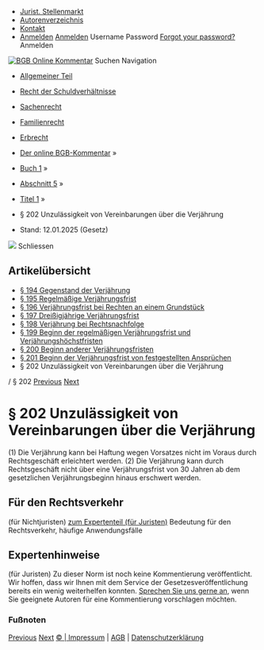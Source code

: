   * [Jurist. Stellenmarkt](https://bgb.kommentar.de/Buch-1/Abschnitt-5/Titel-1/</job-board> "Jurist. Stellenmarkt")
  * [Autorenverzeichnis](https://bgb.kommentar.de/Buch-1/Abschnitt-5/Titel-1/</Autorenverzeichnis> "Autorenverzeichnis")
  * [Kontakt](https://bgb.kommentar.de/Buch-1/Abschnitt-5/Titel-1/</Kontakt>)
  * [Anmelden](https://bgb.kommentar.de/Buch-1/Abschnitt-5/Titel-1/<#login> "show login form") [Anmelden](https://bgb.kommentar.de/Buch-1/Abschnitt-5/Titel-1/<#> "hide login form") Username Password
[Forgot your password?](https://bgb.kommentar.de/Buch-1/Abschnitt-5/Titel-1/</user/forgotpassword>) Anmelden 


[![BGB Online Kommentar](https://bgb.kommentar.de/extension/bgb/design/bgb/images/logo.png)](https://bgb.kommentar.de/Buch-1/Abschnitt-5/Titel-1/</> "BGB Online Kommentar")
Suchen
Navigation
  * [Allgemeiner Teil](https://bgb.kommentar.de/Buch-1/Abschnitt-5/Titel-1/</Buch-1>)
  * [Recht der Schuldverhältnisse](https://bgb.kommentar.de/Buch-1/Abschnitt-5/Titel-1/</Buch-2>)
  * [Sachenrecht](https://bgb.kommentar.de/Buch-1/Abschnitt-5/Titel-1/</Buch-3>)
  * [Familienrecht](https://bgb.kommentar.de/Buch-1/Abschnitt-5/Titel-1/</Buch-4>)
  * [Erbrecht](https://bgb.kommentar.de/Buch-1/Abschnitt-5/Titel-1/</Buch-5>)


  * [Der online BGB-Kommentar](https://bgb.kommentar.de/Buch-1/Abschnitt-5/Titel-1/</>) »
  * [Buch 1](https://bgb.kommentar.de/Buch-1/Abschnitt-5/Titel-1/</Buch-1>) »
  * [Abschnitt 5](https://bgb.kommentar.de/Buch-1/Abschnitt-5/Titel-1/</Buch-1/Abschnitt-5>) »
  * [Titel 1](https://bgb.kommentar.de/Buch-1/Abschnitt-5/Titel-1/</Buch-1/Abschnitt-5/Titel-1>) »
  * § 202 Unzulässigkeit von Vereinbarungen über die Verjährung 
  * Stand: 12.01.2025 (Gesetz) 


![](https://vg01.met.vgwort.de/na/1c9909529ead4f509072c06d9081a7d5)
Schliessen 
## Artikelübersicht
  * [ § 194 Gegenstand der Verjährung ](https://bgb.kommentar.de/Buch-1/Abschnitt-5/Titel-1/</Buch-1/Abschnitt-5/Titel-1/Gegenstand-der-Verjaehrung>)
  * [ § 195 Regelmäßige Verjährungsfrist ](https://bgb.kommentar.de/Buch-1/Abschnitt-5/Titel-1/</Buch-1/Abschnitt-5/Titel-1/Regelmaessige-Verjaehrungsfrist>)
  * [ § 196 Verjährungsfrist bei Rechten an einem Grundstück ](https://bgb.kommentar.de/Buch-1/Abschnitt-5/Titel-1/</Buch-1/Abschnitt-5/Titel-1/Verjaehrungsfrist-bei-Rechten-an-einem-Grundstueck>)
  * [ § 197 Dreißigjährige Verjährungsfrist ](https://bgb.kommentar.de/Buch-1/Abschnitt-5/Titel-1/</Buch-1/Abschnitt-5/Titel-1/Dreissigjaehrige-Verjaehrungsfrist>)
  * [ § 198 Verjährung bei Rechtsnachfolge ](https://bgb.kommentar.de/Buch-1/Abschnitt-5/Titel-1/</Buch-1/Abschnitt-5/Titel-1/Verjaehrung-bei-Rechtsnachfolge>)
  * [ § 199 Beginn der regelmäßigen Verjährungsfrist und Verjährungshöchstfristen ](https://bgb.kommentar.de/Buch-1/Abschnitt-5/Titel-1/</Buch-1/Abschnitt-5/Titel-1/Beginn-der-regelmaessigen-Verjaehrungsfrist-und-Verjaehrungshoechstfristen>)
  * [ § 200 Beginn anderer Verjährungsfristen ](https://bgb.kommentar.de/Buch-1/Abschnitt-5/Titel-1/</Buch-1/Abschnitt-5/Titel-1/Beginn-anderer-Verjaehrungsfristen>)
  * [ § 201 Beginn der Verjährungsfrist von festgestellten Ansprüchen ](https://bgb.kommentar.de/Buch-1/Abschnitt-5/Titel-1/</Buch-1/Abschnitt-5/Titel-1/Beginn-der-Verjaehrungsfrist-von-festgestellten-Anspruechen>)
  * § 202 Unzulässigkeit von Vereinbarungen über die Verjährung 


/ § 202 
[Previous](https://bgb.kommentar.de/Buch-1/Abschnitt-5/Titel-1/</Buch-1/Abschnitt-5/Titel-1/Beginn-der-Verjaehrungsfrist-von-festgestellten-Anspruechen> "§ 201 Beginn der Verjährungsfrist von festgestellten Ansprüchen") [Next](https://bgb.kommentar.de/Buch-1/Abschnitt-5/Titel-1/</Buch-1/Abschnitt-5/Titel-2/Hemmung-der-Verjaehrung-bei-Verhandlungen> "§ 203 Hemmung der Verjährung bei Verhandlungen")
# § 202 Unzulässigkeit von Vereinbarungen über die Verjährung
(1) Die Verjährung kann bei Haftung wegen Vorsatzes nicht im Voraus durch Rechtsgeschäft erleichtert werden.
(2) Die Verjährung kann durch Rechtsgeschäft nicht über eine Verjährungsfrist von 30 Jahren ab dem gesetzlichen Verjährungsbeginn hinaus erschwert werden.
## Für den Rechtsverkehr 
(für Nichtjuristen)
[zum Expertenteil (für Juristen)](https://bgb.kommentar.de/Buch-1/Abschnitt-5/Titel-1/<#expertenhinweise>)
Bedeutung für den Rechtsverkehr, häufige Anwendungsfälle
## Expertenhinweise
(für Juristen)
Zu dieser Norm ist noch keine Kommentierung veröffentlicht. Wir hoffen, dass wir Ihnen mit dem Service der Gesetzesveröffentlichung bereits ein wenig weiterhelfen konnten. [Sprechen Sie uns gerne an](https://bgb.kommentar.de/Buch-1/Abschnitt-5/Titel-1/</Kontakt>), wenn Sie geeignete Autoren für eine Kommentierung vorschlagen möchten. 
### Fußnoten
[Previous](https://bgb.kommentar.de/Buch-1/Abschnitt-5/Titel-1/</Buch-1/Abschnitt-5/Titel-1/Beginn-der-Verjaehrungsfrist-von-festgestellten-Anspruechen> "§ 201 Beginn der Verjährungsfrist von festgestellten Ansprüchen") [Next](https://bgb.kommentar.de/Buch-1/Abschnitt-5/Titel-1/</Buch-1/Abschnitt-5/Titel-2/Hemmung-der-Verjaehrung-bei-Verhandlungen> "§ 203 Hemmung der Verjährung bei Verhandlungen")
[© | Impressum](https://bgb.kommentar.de/Buch-1/Abschnitt-5/Titel-1/</Kontakt>) | [AGB](https://bgb.kommentar.de/Buch-1/Abschnitt-5/Titel-1/</AGB>) | [Datenschutzerklärung](https://bgb.kommentar.de/Buch-1/Abschnitt-5/Titel-1/</Datenschutzerklaerung-fuer-Leser>)
